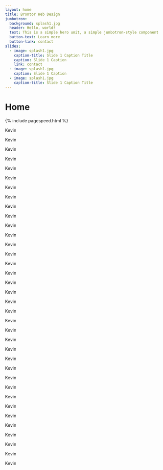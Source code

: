 ```yaml
---
layout: home
title: Brontor Web Design
jumbotron:
  background: splash1.jpg
  header: Hello, world!
  text: This is a simple hero unit, a simple jumbotron-style component for calling extra attention to featured content or information. This is a simple hero unit, a simple jumbotron-style component for calling extra attention to featured content or information.
  button-text: Learn more
  button-link: contact
slides:
  - image: splash1.jpg
    caption-title: Slide 1 Caption Title
    caption: Slide 1 Caption
    link: contact
  - image: splash1.jpg
    caption: Slide 1 Caption
  - image: splash1.jpg
    caption-title: Slide 1 Caption Title
---
```


# Home

{% include pagespeed.html %}

Kevin

Kevin

Kevin

Kevin

Kevin

Kevin

Kevin

Kevin

Kevin

Kevin

Kevin

Kevin

Kevin

Kevin

Kevin

Kevin

Kevin

Kevin

Kevin

Kevin

Kevin

Kevin

Kevin

Kevin

Kevin

Kevin

Kevin

Kevin

Kevin

Kevin

Kevin

Kevin

Kevin

Kevin

Kevin

Kevin


